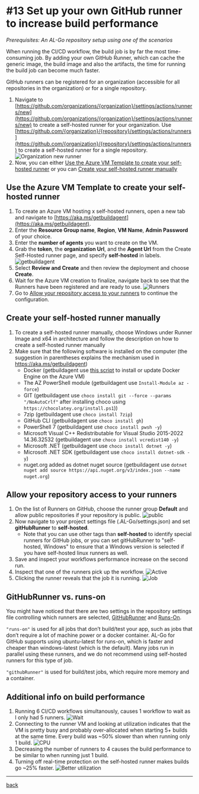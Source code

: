 # #13 Set up your own GitHub runner to increase build performance
*Prerequisites: An AL-Go repository setup using one of the scenarios*

When running the CI/CD workflow, the build job is by far the most time-consuming job. By adding your own GitHub Runner, which can cache the generic image, the build image and also the artifacts, the time for running the build job can become much faster.

GitHub runners can be registered for an organization (accessible for all repositories in the organization) or for a single repository.

1. Navigate to [https://github.com/organizations/{organization}/settings/actions/runners/new](https://github.com/organizations/{organization}/settings/actions/runners/new) to create a self-hosted runner for your organization. Use [https://github.com/{organization}/{repository}/settings/actions/runners](https://github.com/{organization}/{repository}/settings/actions/runners) to create a self-hosted runner for a single repository.
![Organization new runner](https://github.com/microsoft/AL-Go/assets/10775043/f09af5ee-73b5-40e3-bad1-98f0c7b0ddaa)
1. Now, you can either [Use the Azure VM Template to create your self-hosted runner](#use-the-azure-vm-template-to-create-your-self-hosted-runner) or you can [Create your self-hosted runner manually](#create-your-self-hosted-runner-manually)

## Use the Azure VM Template to create your self-hosted runner
1. To create an Azure VM hosting x self-hosted runners, open a new tab and navigate to [https://aka.ms/getbuildagent](https://aka.ms/getbuildagent).
1. Enter the **Resource Group name**, **Region**, **VM Name**, **Admin Password** of your choice.
1. Enter the **number of agents** you want to create on the VM.
1. Grab the **token**, the **organization Url**, and the **Agent Url** from the Create Self-Hosted runner page, and specify **self-hosted** in labels.
![getbuildagent](https://github.com/microsoft/AL-Go/assets/10775043/959e9872-1b54-46ee-b202-ca80724334f0)
1. Select **Review and Create** and then review the deployment and choose **Create**.
1. Wait for the Azure VM creation to finalize, navigate back to see that the Runners have been registered and are ready to use.
![Runners](https://github.com/microsoft/AL-Go/assets/10775043/ba90e239-a8ee-4297-8bed-a30e3fc3db8a)
1. Go to [Allow your repository access to your runners](#allow-your-repository-access-to-your-runners) to continue the configuration.

## Create your self-hosted runner manually
1. To create a self-hosted runner manually, choose Windows under Runner Image and x64 in architecture and follow the description on how to create a self-hosted runner manually
1. Make sure that the following software is installed on the computer (the suggestion in parentheses explains the mechanism used in https://aka.ms/getbuildagent)
   - Docker (getbuildagent use [this script](https://github.com/microsoft/nav-arm-templates/blob/master/InstallOrUpdateDockerEngine.ps1) to install or update Docker Engine on the Azure VM)
   - The AZ PowerShell module (getbuildagent use `Install-Module az -force`)
   - GIT (getbuildagent use `choco install git --force --params "/NoAutoCrlf"` after installing choco using `https://chocolatey.org/install.ps1`))
   - 7zip (getbuildagent use `choco install 7zip`)
   - GitHub CLI (getbuildagent use `choco install gh`)
   - PowerShell 7 (getbuildagent use `choco install pwsh -y`)
   - Microsoft Visual C++ Redistributable for Visual Studio 2015-2022 14.36.32532 (getbuildagent use `choco install vcredist140 -y`)
   - Microsoft .NET (getbuildagent use `choco install dotnet -y`)
   - Microsoft .NET SDK (getbuildagent use `choco install dotnet-sdk -y`)
   - nuget.org added as dotnet nuget source (getbuildagent use `dotnet nuget add source https://api.nuget.org/v3/index.json --name nuget.org`)

## Allow your repository access to your runners
1. On the list of Runners on GitHub, choose the runner group **Default** and allow public repositories if your repository is public.
![public](https://github.com/microsoft/AL-Go/assets/10775043/9bdd01ab-ac67-44bf-bfd1-af5c5ec91364)
1. Now navigate to your project settings file (.AL-Go/settings.json) and set **gitHubRunner** to **self-hosted**.
   - Note that you can use other tags than **self-hosted** to identify special runners for GitHub jobs, or you can set gitHubRunner to "self-hosted, Windows" to ensure that a Windows version is selected if you have self-hosted linux runners as well.
1. Save and inspect your workflows performance increase on the second run.
1. Inspect that one of the runners pick up the workflow.
![Active](https://github.com/microsoft/AL-Go/assets/10775043/dfcd369c-ad54-427e-92d4-153afda30b53)
1. Clicking the runner reveals that the job it is running.
![Job](https://github.com/microsoft/AL-Go/assets/10775043/0ae30c22-9352-4864-a80e-81ed4ecd93e1)

## GitHubRunner vs. runs-on
You might have noticed that there are two settings in the repository settings file controlling which runners are selected, [GitHubRunner](https://aka.ms/algosettings#githubrunner) and [Runs-On](https://aka.ms/algosettings#runs-on).

`"runs-on"` is used for all jobs that don’t build/test your app, such as jobs that don’t require a lot of machine power or a docker container. AL-Go for GitHub supports using ubuntu-latest for runs-on, which is faster and cheaper than windows-latest (which is the default). Many jobs run in parallel using these runners, and we do not recommend using self-hosted runners for this type of job.

`"githubRunner"` is used for build/test jobs, which require more memory and a container. 

## Additional info on build performance

1. Running 6 CI/CD workflows simultanously, causes 1 workflow to wait as I only had 5 runners.
![Wait](https://github.com/microsoft/AL-Go/assets/10775043/c18e4c23-4337-4747-ba67-177940175414)
1. Connecting to the runner VM and looking at utilization indicates that the VM is pretty busy and probably over-allocated when starting 5+ builds at the same time. Every build was ~50% slower than when running only 1 build.
![CPU](https://github.com/microsoft/AL-Go/assets/10775043/24fc97c0-2a70-4c24-a4e7-0193bf9df4a7)
1. Decreasing the number of runners to 4 causes the build performance to be similar to when running just 1 build.
1. Turning off real-time protection on the self-hosted runner makes builds go ~25% faster.
![Better utilization](https://github.com/microsoft/AL-Go/assets/10775043/41307197-1fa7-4586-a212-43ca73d8fd9f)

---
[back](../README.md)
